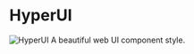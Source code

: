# HyperUI
![HyperUI](https://socialify.git.ci/SuperLinkStudio/HyperUI/image?font=Jost&forks=1&issues=1&logo=https%3A%2F%2Favatars.githubusercontent.com%2Fu%2F114594856%3Fs%3D200%26v%3D4&name=1&owner=1&pulls=1&stargazers=1&theme=Auto)
A beautiful web UI component style.
